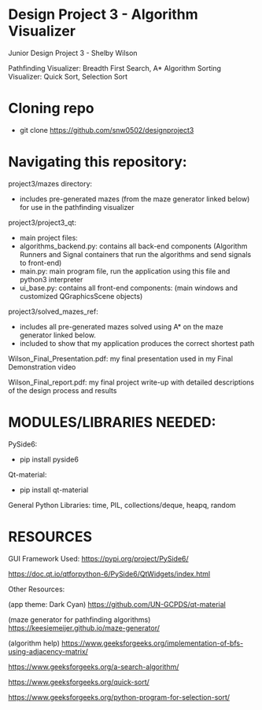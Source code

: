# Design Project 3 - Algorithm Visualizer
Junior Design Project 3 - Shelby Wilson

Pathfinding Visualizer: Breadth First Search, A* Algorithm
Sorting Visualizer: Quick Sort, Selection Sort

# Cloning repo
- git clone https://github.com/snw0502/designproject3

# Navigating this repository:

project3/mazes directory:
- includes pre-generated mazes (from the maze generator linked below) for use in the pathfinding visualizer

project3/project3_qt:
- main project files:
- algorithms_backend.py: contains all back-end components (Algorithm Runners and Signal containers that run the algorithms and send signals to front-end)
- main.py: main program file, run the application using this file and python3 interpreter
- ui_base.py: contains all front-end components: (main windows and customized QGraphicsScene objects)

project3/solved_mazes_ref:
- includes all pre-generated mazes solved using A* on the maze generator linked below. 
- included to show that my application produces the correct shortest path

Wilson_Final_Presentation.pdf: my final presentation used in my Final Demonstration video

Wilson_Final_report.pdf: my final project write-up with detailed descriptions of the design process and results


# MODULES/LIBRARIES NEEDED:
PySide6: 
- pip install pyside6

Qt-material: 
- pip install qt-material

General Python Libraries: time, PIL, collections/deque, heapq, random


# RESOURCES

GUI Framework Used:
https://pypi.org/project/PySide6/

https://doc.qt.io/qtforpython-6/PySide6/QtWidgets/index.html


Other Resources:

(app theme: Dark Cyan)
https://github.com/UN-GCPDS/qt-material

(maze generator for pathfinding algorithms)
https://keesiemeijer.github.io/maze-generator/

(algorithm help)
https://www.geeksforgeeks.org/implementation-of-bfs-using-adjacency-matrix/

https://www.geeksforgeeks.org/a-search-algorithm/

https://www.geeksforgeeks.org/quick-sort/

https://www.geeksforgeeks.org/python-program-for-selection-sort/
